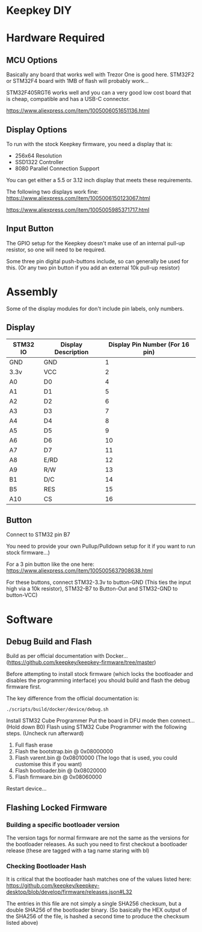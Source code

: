 # Keepkey DIY

# Hardware Required

## MCU Options
Basically any board that works well with Trezor One is good here. STM32F2 or STM32F4 board with 1MB of flash will probably work...

STM32F405RGT6 works well and you can a very good low cost board that is cheap, compatible and has a USB-C connector.

https://www.aliexpress.com/item/1005006051651136.html

## Display Options
To run with the stock Keepkey firmware, you need a display that is:
* 256x64 Resolution
* SSD1322 Controller
* 8080 Parallel Connection Support

You can get either a 5.5 or 3.12 inch display that meets these requirements.

The following two displays work fine:
https://www.aliexpress.com/item/1005006150123067.html

https://www.aliexpress.com/item/1005005985371717.html

## Input Button
The GPIO setup for the Keepkey doesn't make use of an internal pull-up resistor, so one will need to be required.

Some three pin digital push-buttons include, so can generally be used for this. (Or any two pin button if you add an external 10k pull-up resistor)

# Assembly
Some of the display modules for don't include pin labels, only numbers.

## Display

| STM32 IO | Display Description | Display Pin Number (For 16 pin) |
|----------|-------------------|---------------------------------|
| GND      | GND               | 1                               |
| 3.3v     | VCC               | 2                               |
| A0       | D0                | 4                               |
| A1       | D1                | 5                               |
| A2       | D2                | 6                               |
| A3       | D3                | 7                               |
| A4       | D4                | 8                               |
| A5       | D5                | 9                               |
| A6       | D6                | 10                              |
| A7       | D7                | 11                              | 
| A8       | E/RD              | 12                              |
| A9       | R/W               | 13                              |
| B1       | D/C               | 14                              |
| B5       |RES                | 15                              |
|A10       |CS                 | 16                              |

## Button
Connect to STM32 pin B7

You need to provide your own Pullup/Pulldown setup for it if you want to run stock firmware…)

For a 3 pin button like the one here: https://www.aliexpress.com/item/1005005637908638.html

For these buttons, connect STM32-3.3v to button-GND (This ties the
input high via a 10k resistor), STM32-B7 to Button-Out and STM32-GND to
button-VCC)

# Software

## Debug Build and Flash
Build as per official documentation with Docker… (https://github.com/keepkey/keepkey-firmware/tree/master)

Before attempting to install stock firmware (which locks the bootloader and disables the programming interface) you should build and flash the debug firmware first.

The key difference from the official documentation is:

    ./scripts/build/docker/device/debug.sh

Install STM32 Cube Programmer
Put the board in DFU mode then connect… (Hold down B0)
Flash using STM32 Cube Programmer with the following steps. (Uncheck run afterward)
1. Full flash erase
2. Flash the bootstrap.bin @ 0x08000000
3. Flash varent.bin @ 0x08010000 (The logo that is used, you could customise this if you want)
4. Flash bootloader.bin @ 0x08020000
5. Flash firmware.bin @ 0x08060000

Restart device…

## Flashing Locked Firmware
### Building a specific bootloader version
The version tags for normal firmware are not the same as the versions for the bootloader releases. As such you need to first checkout a bootloader release (these are tagged with a tag name staring with bl)

### Checking Bootloader Hash
It is critical that the bootloader hash matches one of the values listed here: https://github.com/keepkey/keepkey-desktop/blob/develop/firmware/releases.json#L32

The entries in this file are not simply a single SHA256 checksum, but a double SHA256 of the bootloader binary. (So basically the HEX output of the SHA256 of the file, is hashed a second time to produce the checksum listed above)


